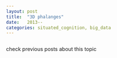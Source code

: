```yaml
---
layout: post
title:  "3D phalanges"
date:   2013--
categories: situated_cognition, big_data
---
```


![]()

check previous posts about this topic

